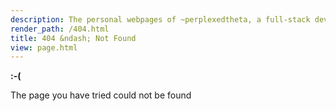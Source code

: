 ```yaml
---
description: The personal webpages of ~perplexedtheta, a full-stack developer based in the UK
render_path: /404.html
title: 404 &ndash; Not Found
view: page.html
---
```


**:-(**

The page you have tried could not be found

